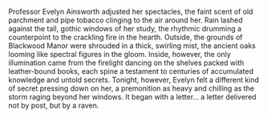 Professor Evelyn Ainsworth adjusted her spectacles, the faint scent of old parchment and pipe tobacco clinging to the air around her.  Rain lashed against the tall, gothic windows of her study, the rhythmic drumming a counterpoint to the crackling fire in the hearth.  Outside, the grounds of Blackwood Manor were shrouded in a thick, swirling mist, the ancient oaks looming like spectral figures in the gloom.  Inside, however, the only illumination came from the firelight dancing on the shelves packed with leather-bound books, each spine a testament to centuries of accumulated knowledge and untold secrets.  Tonight, however, Evelyn felt a different kind of secret pressing down on her, a premonition as heavy and chilling as the storm raging beyond her windows.  It began with a letter… a letter delivered not by post, but by a raven.
